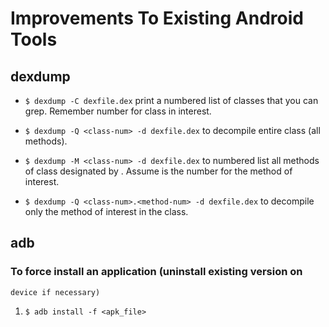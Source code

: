 # Improvements To Existing Android Tools

## dexdump

* `$ dexdump -C dexfile.dex` print a numbered list of classes that you
  can grep.  Remember number for class in interest.

* `$ dexdump -Q <class-num> -d dexfile.dex` to decompile entire class (all
  methods).

* `$ dexdump -M <class-num> -d dexfile.dex` to numbered list all methods of
  class designated by <class-num>.  Assume <method-num> is the number
  for the method of interest.

* `$ dexdump -Q <class-num>.<method-num> -d dexfile.dex` to decompile
  only the method of interest in the class.

## adb

### To force install an application (uninstall existing version on
    device if necessary)

1. `$ adb install -f <apk_file>`
